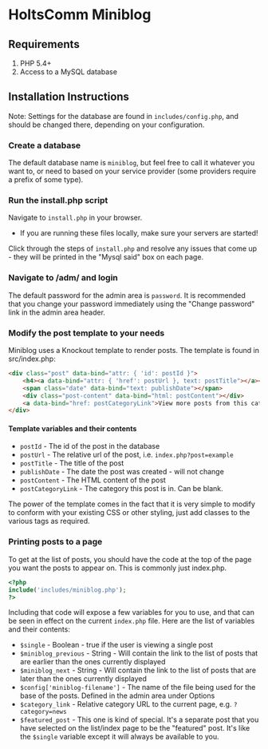 HoltsComm Miniblog
==================

## Requirements

1. PHP 5.4+
2. Access to a MySQL database

## Installation Instructions

Note: Settings for the database are found in `includes/config.php`, and should be changed there, depending on your configuration.

### Create a database

The default database name is `miniblog`, but feel free to call it whatever you want to, or need to based on your service provider (some providers require a prefix of some type).

### Run the install.php script

Navigate to `install.php` in your browser.

- If you are running these files locally, make sure your servers are started!

Click through the steps of `install.php` and resolve any issues that come up - they will be printed in the "Mysql said" box on each page.

### Navigate to /adm/ and login

The default password for the admin area is `password`. It is recommended that you change your password immediately using the "Change password" link in the admin area header.

### Modify the post template to your needs

Miniblog uses a Knockout template to render posts. The template is found in src/index.php:

```html
<div class="post" data-bind="attr: { 'id': postId }">
	<h4><a data-bind="attr: { 'href': postUrl }, text: postTitle"></a></h4>
	<span class="date" data-bind="text: publishDate"></span>
	<div class="post-content" data-bind="html: postContent"></div>
	<a data-bind="href: postCategoryLink">View more posts from this category</a>
</div>
```

#### Template variables and their contents

- `postId` - The id of the post in the database
- `postUrl` - The relative url of the post, i.e. `index.php?post=example`
- `postTitle` - The title of the post
- `publishDate` - The date the post was created - will not change
- `postContent` - The HTML content of the post
- `postCategoryLink` - The category this post is in. Can be blank.

The power of the template comes in the fact that it is very simple to modify to conform with your existing CSS or other styling, just add classes to the various tags as required.

### Printing posts to a page

To get at the list of posts, you should have the code at the top of the page you want the posts to appear on. This is commonly just index.php.

```php
<?php
include('includes/miniblog.php');
?>
```

Including that code will expose a few variables for you to use, and that can be seen in effect on the current `index.php` file. Here are the list of variables and their contents:

- `$single` - Boolean - true if the user is viewing a single post
- `$miniblog_previous` - String - Will contain the link to the list of posts that are earlier than the ones currently displayed
- `$miniblog_next` - String - Will contain the link to the list of posts that are later than the ones currently displayed
- `$config['miniblog-filename']` - The name of the file being used for the base of the posts. Defined in the admin area under Options
- `$category_link` - Relative category URL to the current page, e.g. `?category=news`
- `$featured_post` - This one is kind of special. It's a separate post that you have selected on the list/index page to be the "featured" post. It's like the `$single` variable except it will always be available to you.

